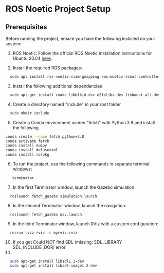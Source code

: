 # ROS Noetic Project Setup

## Prerequisites
Before running the project, ensure you have the following installed on your system:

1. ROS Noetic: Follow the official ROS Noetic installation instructions for Ubuntu 20.04 [here](http://wiki.ros.org/noetic/Installation/Ubuntu).

2. Install the required ROS packages:

```bash
  sudo apt install ros-noetic-slam-gmapping ros-noetic-robot-controllers ros-noetic-rgbd-launch ros-noetic-tf2-sensor-msgs ros-noetic-moveit-core ros-noetic-move-base-msgs
```

3. Install the following additional dependencies 

```bash
  sudo apt-get install cmake libblkid-dev e2fslibs-dev libboost-all-dev libaudit-dev build-essential g++ python-dev autotools-dev libicu-dev libbz2-dev libsdl1.2-dev libsdl-image1.2-dev terminator
```

4. Create a directory named "include" in your root folder

```bash
  sudo mkdir include
```

5. Create a Conda environment named "fetch" with Python 3.8 and install the following

```bash
conda create --name fetch python=3.8
conda activate fetch
conda install numpy
conda install defusedxml
conda install rospkg
```

6. To run the project, use the following commands in separate terminal windows:
   
```bash
   terminator
```

7. In the first Terminator window, launch the Gazebo simulation:

```bash
  roslaunch fetch_gazebo simulation.launch
```

8. In the second Terminator window, launch the navigation:

```bash
  roslaunch fetch_gazebo nav.launch
```

9. In the third Terminator window, launch RViz with a custom configuration:

```bash
  rosrun rviz rviz -d myrviz.rviz
```

10. If you get Could NOT find SDL (missing: SDL_LIBRARY SDL_INCLUDE_DOR) error
11. 
```bash
  sudo apt-get install libsdl1.2-dev
  sudo apt-get install libsdl-image1.2-dev
```



